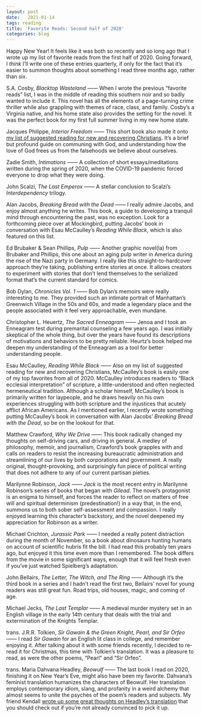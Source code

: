 ```yaml
---
layout: post
date:   2021-01-14
tags: reading
title: 'Favorite Reads: Second half of 2020'
categories: blog
---
```


Happy New Year! It feels like it was both so recently and so long ago that I wrote up my list of favorite reads from the first half of 2020. Going forward, I _think_ I’ll write one of these entries quarterly, if only for the fact that it’s easier to summon thoughts about something I read three months ago, rather than six.

S.A. Cosby, _Blacktop Wasteland_ —— When I wrote the previous “favorite reads” list, I was in the middle of reading this southern noir and so badly wanted to include it. This novel has all the elements of a page-turning crime thriller while also grappling with themes of race, class, and family. Cosby’s a Virginia native, and his home state also provides the setting for the novel. It was the perfect book for my first full summer living in my new home state.

Jacques Philippe, _Interior Freedom_ —— This short book also made it onto [my list of suggested reading for new and recovering Christians](https://robertsapunarich.com/blog/2020/11/14/suggested-reading-new-recovering-christians/). It’s a brief but profound guide on communing with God, and understanding how the love of God frees us from the falsehoods we believe about ourselves.

Zadie Smith, _Intimations_ —— A collection of short essays/meditations written during the spring of 2020, when the COVID-19 pandemic forced everyone to drop what they were doing. 

John Scalzi, _The Last Emperox_ —— A stellar conclusion to Scalzi’s _Interdependency_ trilogy.

Alan Jacobs, _Breaking Bread with the Dead_ —— I really admire Jacobs, and enjoy almost anything he writes. This book, a guide to developing a tranquil mind through encountering the past, was no exception. Look for a forthcoming piece over at Mockingbird, putting Jacobs’ book in conversation with Esau McCaulley’s _Reading While Black_, which is also featured on this list.

Ed Brubaker & Sean Phillips, _Pulp_ —— Another graphic novel(la) from Brubaker and Phillips, this one about an aging pulp writer in America during the rise of the Nazi party in Germany. I really like this straight-to-hardcover approach they’re taking, publishing entire stories at once. It allows creators to experiment with stories that don’t lend themselves to the serialized format that’s the current standard for comics.

Bob Dylan, _Chronicles Vol. 1_ —— Bob Dylan’s memoirs were really interesting to me. They provided such an intimate portrait of Manhattan’s Greenwich Village in the 50s and 60s, and made a legendary place and the people associated with it feel very approachable, even mundane.

Christopher L. Heuertz, _The Sacred Enneagram_ —— Jenoa and I took an Enneagram test during premarital counseling a few years ago. I was initially skeptical of the whole thing, but over the years have found its descriptions of motivations and behaviors to be pretty reliable. Heurtz’s book helped me deepen my understanding of the Enneagram as a tool for better understanding people.

Esau McCaulley, _Reading While Black_ —— Also on my list of suggested reading for new and recovering Christians, McCaulley’s book is easily one of my top favorites from all of 2020. McCaulley introduces readers to “Black ecclesial interpretation” of scripture, a little-understood and often neglected hermeneutical tradition. Although a scholar himself, McCaulley’s book is primarily written for laypeople, and he draws heavily on his own experiences struggling with both scripture and the injustices that acutely afflict African Americans. As I mentioned earlier, I recently wrote something putting McCaulley’s book in conversation with Alan Jacobs’ _Breaking Bread with the Dead_, so be on the lookout for that.

Matthew Crawford, _Why We Drive_ —— This book radically changed my thoughts on self-driving cars, and driving in general. A medley of philosophy, memoir, and journalism, Crawford’s book grapples with and calls on readers to resist the increasing bureaucratic administration and streamlining of our lives by both corporations and government. A really original, thought-provoking, and surprisingly fun piece of political writing that does not adhere to any of our current partisan pieties.

Marilynne Robinson, _Jack_ —— _Jack_ is the most recent entry in Marilynne Robinson’s series of books that began with _Gilead_. The novel’s protagonist is an enigma to himself, and forces the reader to reflect on matters of free will and spiritual determinism (predestination!) in a way that, in the end, summons us to both sober self-assessment and compassion. I really enjoyed learning this character’s backstory, and the novel deepened my appreciation for Robinson as a writer.

Michael Crichton, _Jurassic Park_ —— I needed a really potent distraction during the month of November, so a book about dinosaurs hunting humans on account of scientific hubris fit the bill. I had read this probably ten years ago, but enjoyed it this time even more than I remembered. The book differs from the movie in some significant ways, enough that it will feel fresh even if you’ve just watched Spielberg’s adaptation.

John Bellairs, _The Letter, The Witch, and The Ring_ —— Although it’s the third book in a series and I hadn’t read the first two, Bellairs’ novel for young readers was still great fun. Road trips, old houses, magic, and coming of age.

Michael Jecks, _The Last Templar_ —— A medieval murder mystery set in an English village in the early 14th century that deals with the trial and extermination of the Knights Templar.

trans. J.R.R. Tolkien, _Sir Gawain & the Green Knight, Pearl, and Sir Orfeo_ —— I read _Sir Gawain_ for an English lit class in college, and remember enjoying it. After talking about it with some friends recently, I decided to re-read it for Christmas, this time with Tolkien’s translation. It was a pleasure to read, as were the other poems, “Pearl” and “Sir Orfeo”.

trans. Maria Dahvana Headley, _Beowulf_ —— The last book I read on 2020, finishing it on New Year’s Eve, might also have been my favorite. Dahvana’s feminist translation humanizes the characters of Beowulf. Her translation employs contemporary idiom, slang, and profanity in a weird alchemy that almost seems to unite the psyches of the poem’s readers and subjects. My friend Kendall [wrote up some great thoughts on Headley’s translation](https://mbird.com/2020/11/variations-on-beowulf-feminist-and-christian/) that you should check out if you’re not already convinced to pick it up.